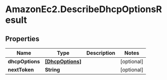 # AmazonEc2.DescribeDhcpOptionsResult

## Properties

Name | Type | Description | Notes
------------ | ------------- | ------------- | -------------
**dhcpOptions** | [**[DhcpOptions]**](DhcpOptions.md) |  | [optional] 
**nextToken** | **String** |  | [optional] 



